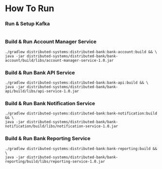 # How To Run

### Run & Setup Kafka

```

```

### Build & Run Account Manager Service

``` 
./gradlew distributed-systems:distributed-bank:bank-account:build && \ 
java -jar distributed-systems/distributed-bank/bank-account/build/libs/account-manager-service-1.0.jar
```

### Build & Run Bank API Service

```
./gradlew distributed-systems:distributed-bank:bank-api:build && \
java -jar distributed-systems/distributed-bank/bank-api/build/libs/api-service-1.0.jar
```

### Build & Run Bank Notification Service

```
./gradlew distributed-systems:distributed-bank:bank-notification:build && \
java -jar distributed-systems/distributed-bank/bank-notification/build/libs/notification-service-1.0.jar
```

### Build & Run Bank Reporting Service

```
./gradlew distributed-systems:distributed-bank:bank-reporting:build && \
java -jar distributed-systems/distributed-bank/bank-reporting/build/libs/reporting-service-1.0.jar
```
